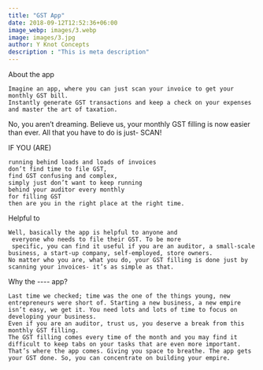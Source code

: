 ```yaml
---
title: "GST App"
date: 2018-09-12T12:52:36+06:00
image_webp: images/3.webp
image: images/3.jpg
author: Y Knot Concepts
description : "This is meta description"
---
```


About the app

    Imagine an app, where you can just scan your invoice to get your monthly GST bill. 
    Instantly generate GST transactions and keep a check on your expenses and master the art of taxation.  

No, you aren’t dreaming. Believe us, your monthly GST filling is now easier than ever. All that you have to do is just- SCAN! 

IF YOU (ARE)

    running behind loads and loads of invoices
    don’t find time to file GST, 
    find GST confusing and complex, 
    simply just don’t want to keep running 
    behind your auditor every monthly 
    for filling GST
    then are you in the right place at the right time. 

Helpful to

    Well, basically the app is helpful to anyone and
     everyone who needs to file their GST. To be more 
     specific, you can find it useful if you are an auditor, a small-scale business, a start-up company, self-employed, store owners. 
    No matter who you are, what you do, your GST filling is done just by scanning your invoices- it’s as simple as that. 

Why the ---- app?

    Last time we checked; time was the one of the things young, new entrepreneurs were short of. Starting a new business, a new empire isn’t easy, we get it. You need lots and lots of time to focus on developing your business. 
    Even if you are an auditor, trust us, you deserve a break from this monthly GST filling. 
    The GST filling comes every time of the month and you may find it difficult to keep tabs on your tasks that are even more important. That’s where the app comes. Giving you space to breathe. The app gets your GST done. So, you can concentrate on building your empire. 
